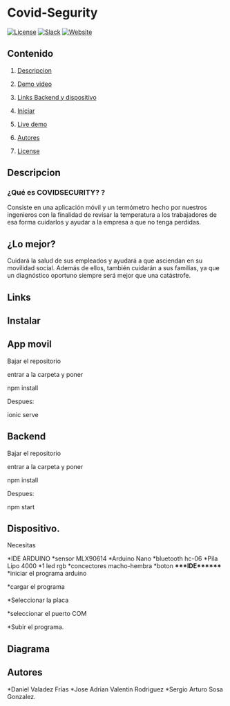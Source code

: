 # Covid-Segurity

[![License](https://img.shields.io/badge/License-Apache2-blue.svg)](https://www.apache.org/licenses/LICENSE-2.0) [![Slack](https://img.shields.io/badge/Join-Slack-blue)](https://callforcode.org/slack) [![Website](https://img.shields.io/badge/View-Website-blue)](https://code-and-response.github.io/Project-Sample/)

## Contenido

1. [Descripcion](#Descripcion)
1. [Demo video](#demo-video)
1. [Links Backend y dispositivo](#Links)

1. [Iniciar](#Instalar)
1. [Live demo](#live-demo)
1. [Autores](#Autores)
1. [License](#license)

## Descripcion

### ¿Qué es COVIDSECURITY? ?

Consiste en una aplicación móvil y un termómetro hecho por nuestros ingenieros con la finalidad de revisar la temperatura a los trabajadores de esa forma cuidarlos y ayudar a la empresa a que no tenga perdidas.

## ¿Lo mejor?

Cuidará la salud de sus empleados y ayudará a que asciendan en su movilidad social. Además de ellos, también cuidarán a sus familias, ya que un diagnóstico oportuno siempre será mejor que una catástrofe.

## Links

## Instalar

## App movil

Bajar el repositorio

entrar a la carpeta y poner

npm install

Despues:

ionic serve

## Backend

Bajar el repositorio

entrar a la carpeta y poner

npm install

Despues:

npm start

## Dispositivo.

Necesitas

*IDE ARDUINO
*sensor MLX90614
*Arduino Nano
*bluetooth hc-06
*Pila Lipo 4000
*1 led rgb
*concectores macho-hembra
*boton
**\*\*\***IDE\***\*\*\*\*\***
\*iniciar el programa arduino

\*cargar el programa

\*Seleccionar la placa

\*seleccionar el puerto COM

\*Subir el programa.

## Diagrama

## Autores

*Daniel Valadez Frías
*Jose Adrian Valentin Rodriguez
\*Sergio Arturo Sosa Gonzalez.
